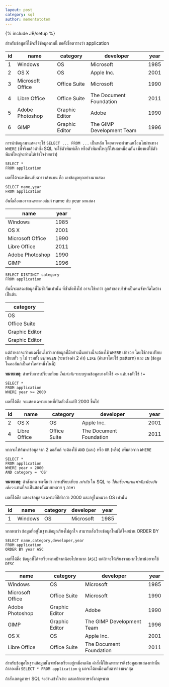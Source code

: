 ```yaml
---
layout: post
category: sql
author: mementototem
---
```

{% include JB/setup %}

สำหรับข้อมูลที่ใช้จะใช้ข้อมูลตามนี้ ขอตั้งชื่อตารางว่า application

| id |        name       |    category    |         developer         | year |
| -- | ----------------- | -------------- | ------------------------- | ---- |
|  1 |           Windows |             OS |                 Microsoft | 1985 |
|  2 |              OS X |             OS |                Apple Inc. | 2001 |
|  3 |  Microsoft Office |   Office Suite |                 Microsoft | 1990 |
|  4 |      Libre Office |   Office Suite |   The Document Foundation | 2011 |
|  5 |   Adobe Photoshop | Graphic Editor |                     Adobe | 1990 |
|  6 |              GIMP | Graphic Editor | The GIMP Development Team | 1996 |

การนำข้อมูลมาแสดงจะใช้ `SELECT ... FROM ...` เป็นหลัก โดยอาจจะกำหนดเงื่อนไขผ่านทาง `WHERE` (ที่จริงแล้วคำสั่ง SQL จะใช้ตัวพิมพ์เล็ก หรือตัวพิมพ์ใหญ่ก็ให้ผลเหมือนกัน เพียงแต่ใช้ตัวพิมพ์ใหญ่จะอ่านได้เข้าใจง่ายกว่า)

    SELECT *
    FROM application

ผลที่ได้จะเหมือนกับตารางด้านบน คือ เอาข้อมูลทุกอย่างมาแสดง

    SELECT name,year
    FROM application

อันนี้เลือกเอาจะเฉพาะคอลัมภ์ name กับ year มาแสดง

|        name       | year |
| ----------------- | ---- |
|           Windows | 1985 |
|              OS X | 2001 |
|  Microsoft Office | 1990 |
|      Libre Office | 2011 |
|   Adobe Photoshop | 1990 |
|              GIMP | 1996 |

    SELECT DISTINCT category
    FROM application

อันนี้จะแสดงข้อมูลที่ไม่ซ้ำกันเท่านั้น ที่ซ้ำตัดทิ้งไป อาจะใช้หาว่า ลูกค้าของบริษัทเป็นคนจังหวัดใดบ้าง เป็นต้น

|    category    |
| -------------- |
|             OS |
|   Office Suite |
| Graphic Editor |
| Graphic Editor |

แต่ถ้าหากจะกำหนดเงื่อนไขว่าเอาข้อมูลที่มีอย่างนั้นอย่างนี้จะต้องใช้ `WHERE` เข้าช่วย โดยใช้การเปรียบเทียบทั่ว ๆ ไป รวมทั้ง `BETWEEN` (ระหว่างค่า 2 ค่า) `LIKE` (ค้นหาโดยใช้ pattern) และ `IN` (ข้อมูลในคอลัมภ์เป็นค่าใดค่าหนึ่งในนี้)

**หมายเหตุ**: สำหรับการเปรียบเทียบ *ไม่เท่ากับ* ระบบฐานข้อมูลบางตัวใช้ `<>` แต่บางตัวใช้ `!=`

    SELECT *
    FROM application
    WHERE year >= 2000

ผลที่ได้คือ จะแสดงเฉพาะแอพที่เปิดตัวตั้งแต่ปี 2000 ขึ้นไป

| id |        name       |    category    |         developer         | year |
| -- | ----------------- | -------------- | ------------------------- | ---- |
|  2 |              OS X |             OS |                Apple Inc. | 2001 |
|  4 |      Libre Office |   Office Suite |   The Document Foundation | 2011 |

หากจะให้ค้นหาข้อมูลจาก 2 คอลัมภ์ จะต้องใช้ `AND` (และ) หรือ `OR` (หรือ) เพิ่มต่อจาก `WHERE`

    SELECT *
    FROM application
    WHERE year < 2000
    AND category = 'OS'

**หมายเหตุ**: ถ้าสังเกต จะเห็นว่า การเปรียบเทียบ *เท่ากับ* ใน SQL จะ *ใช้เครื่องหมายเท่ากับเพียงอันเดียว* แทนที่จะเป็นสองอันแบบหลาย ๆ ภาษา

ผลที่ได้คือ แสดงข้อมูลจะเฉพาะที่ปีต่ำกว่า 2000 และอยู่ในหมวด OS เท่านั้น

| id |        name       |    category    |         developer         | year |
| -- | ----------------- | -------------- | ------------------------- | ---- |
|  1 |           Windows |             OS |                 Microsoft | 1985 |

หากพบว่า ข้อมูลที่อยู่ในฐานข้อมูลเรียงไม่ถูกใจ สามารถสั่งเรียงข้อมูลใหม่ได้โดยผ่าน ORDER BY

    SELECT name,category,developer,year
    FROM application
    ORDER BY year ASC

ผลที่ได้คือ ข้อมูลที่ได้จะเรียงตามปีจากน้อยไปหามาก (`ASC`) แต่ถ้าจะให้เรียงจากมากไปหาน้อยจะใช้ `DESC`

|        name       |    category    |         developer         | year |
| ----------------- | -------------- | ------------------------- | ---- |
|           Windows |             OS |                 Microsoft | 1985 |
|  Microsoft Office |   Office Suite |                 Microsoft | 1990 |
|   Adobe Photoshop | Graphic Editor |                     Adobe | 1990 |
|              GIMP | Graphic Editor | The GIMP Development Team | 1996 |
|              OS X |             OS |                Apple Inc. | 2001 |
|      Libre Office |   Office Suite |   The Document Foundation | 2011 |

สำหรับข้อมูลในฐานข้อมูลนั้นจะยังคงเรียงอยู่เหมือนเดิม คำสั่งนี้ใช้เฉพาะการดึงข้อมูลมาแสดงเท่านั้น ถ้าลองสั่ง `SELECT * FROM application` ดู ผลจะได้เหมือนกับตาราางแรกสุด

ถ้าสังเกตดูภาษา SQL จะอ่านเข้าใจง่าย และคล้ายภาษาอังกฤษมาก
